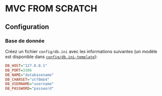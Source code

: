 # MVC FROM SCRATCH
## Configuration
### Base de donnée

Créez un fichier `config/db.ini` avec les informations suivantes (un modèle est disponible dans [`config/db.ini-template`](config/db.ini-template)):

```ini
DB_HOST="127.0.0.1"
DB_PORT=3306
DB_NAME="databasename"
DB_CHARSET="utf8mb4"
DB_USERNAME="username"
DB_PASSWORD="password"
```
